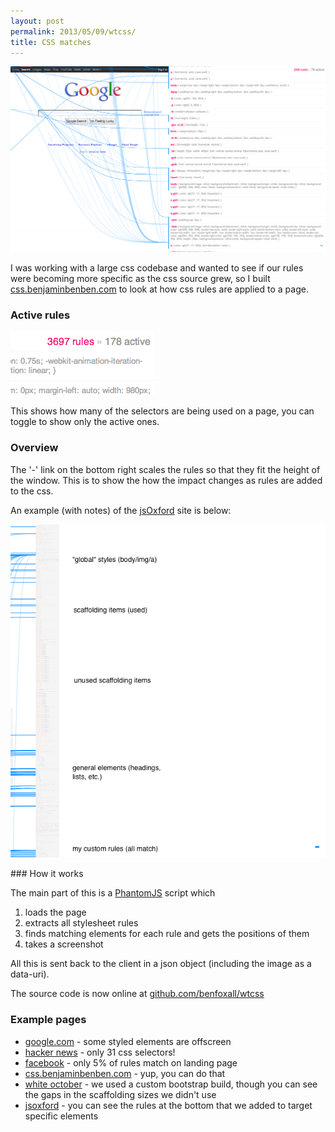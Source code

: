 ```yaml
---
layout: post
permalink: 2013/05/09/wtcss/
title: CSS matches
---
```


<a href="http://css.benjaminbenben.com/v1?url=http%3A%2F%2Fgoogle.com"><img class="img-responsive" src="/img/wtcss-google.png" /></a>

<p class="lead">I was working with a large css codebase and wanted to see if our rules were becoming more specific as the css source grew, so I built <a href="http://css.benjaminbenben.com">css.benjaminbenben.com</a> to look at how css rules are applied to a page.</p>

### Active rules

<img class="img-responsive" src="/img/wtcss-active.png" />

This shows how many of the selectors are being used on a page, you can toggle to show only the active ones.

### Overview

The '-' link on the bottom right scales the rules so that they fit the height of the window.  This is to show the how the impact changes as rules are added to the css.

An example (with notes) of the [jsOxford](http://css.benjaminbenben.com/v1?url=http%3A%2F%2Fjsoxford.com%2F) site is below:

<img class="img-responsive" src="/img/wtcss-over.png" />

### How it works

The main part of this is a [PhantomJS](http://phantomjs.org/) script which
1. loads the page
2. extracts all stylesheet rules
3. finds matching elements for each rule and gets the positions of them
4. takes a screenshot

All this is sent back to the client in a json object (including the image as a data-uri).

The source code is now online at [github.com/benfoxall/wtcss](https://github.com/benfoxall/wtcss)

### Example pages

* [google.com](http://css.benjaminbenben.com/v1?url=http%3A%2F%2Fgoogle.com) - some styled elements are offscreen
* [hacker news](http://css.benjaminbenben.com/v1?url=https%3A%2F%2Fnews.ycombinator.com%2F) - only 31 css selectors!
* [facebook](http://css.benjaminbenben.com/v1?url=http%3A%2F%2Ffacebook.com) - only 5% of rules match on landing page
* [css.benjaminbenben.com](http://css.benjaminbenben.com/v1?url=http%3A%2F%2Fcss.benjaminbenben.com%2F) - yup, you can do that
* [white october](http://css.benjaminbenben.com/v1?url=http%3A%2F%2Fwhiteoctober.co.uk) - we used a custom bootstrap build, though you can see the gaps in the scaffolding sizes we didn't use
* [jsoxford](http://css.benjaminbenben.com/v1?url=http%3A%2F%2Fjsoxford.com%2F) - you can see the rules at the bottom that we added to target specific elements

